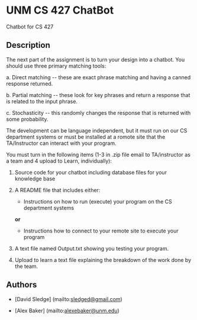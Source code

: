 # UNM CS 427 ChatBot

Chatbot for CS 427

## Description

The next part of the assignment is to turn your design into a chatbot. You should use three primary matching tools:

a. Direct matching -- these are exact phrase matching and having a canned response returned.

b. Partial matching -- these look for key phrases and return a response that is related to the input phrase.

c. Stochasticity -- this randomly changes the response that is returned with some probability.

The development can be language independent, but it must run on our CS department systems or must be installed at a romote site
that the TA/Instructor can interact with your program.

You must turn in the following items (1-3 in .zip file email to TA/instructor as a team and 4 upload to Learn, individually):

1. Source code for your chatbot including database files for your knowledge base

2. A README file that includes either:

    * Instructions on how to run (execute) your program on the CS department systems

    **or**

    * Instructions how to connect to your remote site to execute your program

3. A text file named Output.txt showing you testing your program.

8. Upload to learn a text file explaining the breakdown of the work done by the team.

## Authors

* [David Sledge] (mailto:sledged@gmail.com)

* [Alex Baker] (mailto:alexebaker@unm.edu)
